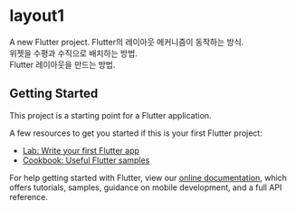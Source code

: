 # layout1

A new Flutter project.
Flutter의 레이아웃 메커니즘이 동작하는 방식.  
위젯을 수평과 수직으로 배치하는 방법.  
Flutter 레이아웃을 만드는 방법.  

## Getting Started

This project is a starting point for a Flutter application.

A few resources to get you started if this is your first Flutter project:

- [Lab: Write your first Flutter app](https://flutter.dev/docs/get-started/codelab)
- [Cookbook: Useful Flutter samples](https://flutter.dev/docs/cookbook)

For help getting started with Flutter, view our
[online documentation](https://flutter.dev/docs), which offers tutorials,
samples, guidance on mobile development, and a full API reference.
